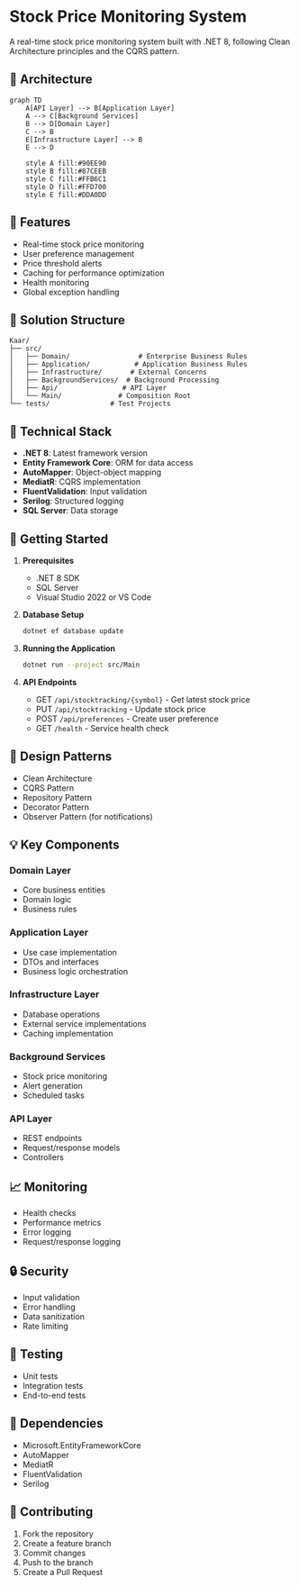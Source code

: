 # Stock Price Monitoring System

A real-time stock price monitoring system built with .NET 8, following Clean Architecture principles and the CQRS pattern.

## 🏰️ Architecture
```mermaid
graph TD
    A[API Layer] --> B[Application Layer]
    A --> C[Background Services]
    B --> D[Domain Layer]
    C --> B
    E[Infrastructure Layer] --> B
    E --> D
    
    style A fill:#90EE90
    style B fill:#87CEEB
    style C fill:#FFB6C1
    style D fill:#FFD700
    style E fill:#DDA0DD
```

## 🌟 Features
- Real-time stock price monitoring
- User preference management
- Price threshold alerts
- Caching for performance optimization
- Health monitoring
- Global exception handling

## 🏦 Solution Structure
```
Kaar/
├── src/
│   ├── Domain/                 # Enterprise Business Rules
│   ├── Application/           # Application Business Rules
│   ├── Infrastructure/       # External Concerns
│   ├── BackgroundServices/  # Background Processing
│   ├── Api/                # API Layer
│   └── Main/              # Composition Root
└── tests/               # Test Projects
```

## 🔧 Technical Stack
- **.NET 8**: Latest framework version
- **Entity Framework Core**: ORM for data access
- **AutoMapper**: Object-object mapping
- **MediatR**: CQRS implementation
- **FluentValidation**: Input validation
- **Serilog**: Structured logging
- **SQL Server**: Data storage

## 🚀 Getting Started

1. **Prerequisites**
   - .NET 8 SDK
   - SQL Server
   - Visual Studio 2022 or VS Code

2. **Database Setup**
   ```bash
   dotnet ef database update
   ```

3. **Running the Application**
   ```bash
   dotnet run --project src/Main
   ```

4. **API Endpoints**
   - GET `/api/stocktracking/{symbol}` - Get latest stock price
   - PUT `/api/stocktracking` - Update stock price
   - POST `/api/preferences` - Create user preference
   - GET `/health` - Service health check

## 🏰️ Design Patterns
- Clean Architecture
- CQRS Pattern
- Repository Pattern
- Decorator Pattern
- Observer Pattern (for notifications)

## 💡 Key Components

### Domain Layer
- Core business entities
- Domain logic
- Business rules

### Application Layer
- Use case implementation
- DTOs and interfaces
- Business logic orchestration

### Infrastructure Layer
- Database operations
- External service implementations
- Caching implementation

### Background Services
- Stock price monitoring
- Alert generation
- Scheduled tasks

### API Layer
- REST endpoints
- Request/response models
- Controllers

## 📈 Monitoring
- Health checks
- Performance metrics
- Error logging
- Request/response logging

## 🔒 Security
- Input validation
- Error handling
- Data sanitization
- Rate limiting

## 🧪 Testing
- Unit tests
- Integration tests
- End-to-end tests

## 📆 Dependencies
- Microsoft.EntityFrameworkCore
- AutoMapper
- MediatR
- FluentValidation
- Serilog

## 🤝 Contributing
1. Fork the repository
2. Create a feature branch
3. Commit changes
4. Push to the branch
5. Create a Pull Request

